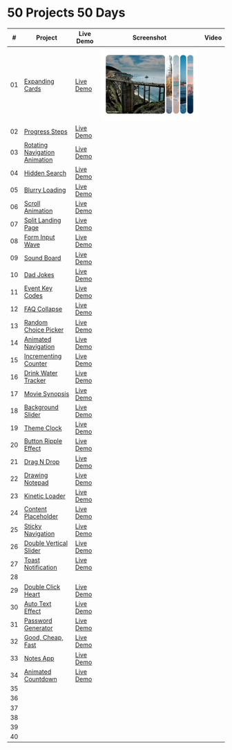 ﻿# 50 Projects 50 Days

|  #  | Project                                                                                                                              | Live Demo                                                                                                                                                        | Screenshot                                                              | Video |
| :-: | ------------------------------------------------------------------------------------------------------------------------------------ | ---------------------------------------------------------------------------------------------------------------------------------------------------------------- | ----------------------------------------------------------------------- | ----- |
| 01  | [Expanding Cards](https://github.com/mtran36/50projects50days-2024/tree/main/day_one_to_nine/day_1_expandingCards)                   | [Live Demo](https://htmlpreview.github.io/?https://github.com/mtran36/50projects50days-2024/blob/main/day_one_to_nine/day_1_expandingCards/index.html)           | ![Day 1 - Expanding Cards](project_screenshots/day1_expandingCards.PNG) |       |
| 02  | [Progress Steps](https://github.com/mtran36/50projects50days-2024/tree/main/day_one_to_nine/day_2_progressSteps)                     | [Live Demo](https://htmlpreview.github.io/?https://github.com/mtran36/50projects50days-2024/blob/main/day_one_to_nine/day_2_progressSteps/index.html)            |                                                                         |       |
| 03  | [Rotating Navigation Animation](https://github.com/mtran36/50projects50days-2024/tree/main/day_one_to_nine/day_3_rotateNavAnimation) | [Live Demo](https://htmlpreview.github.io/?https://github.com/mtran36/50projects50days-2024/blob/main/day_one_to_nine/day_3_rotateNavAnimation/index.html)       |                                                                         |       |
| 04  | [Hidden Search](https://github.com/mtran36/50projects50days-2024/tree/main/day_one_to_nine/day_4_hiddenSearch)                       | [Live Demo](https://htmlpreview.github.io/?https://github.com/mtran36/50projects50days-2024/blob/main/day_one_to_nine/day_4_hiddenSearch/index.html)             |                                                                         |       |
| 05  | [Blurry Loading](https://github.com/mtran36/50projects50days-2024/tree/main/day_one_to_nine/day_5_blurryLoading)                     | [Live Demo](https://htmlpreview.github.io/?https://github.com/mtran36/50projects50days-2024/blob/main/day_one_to_nine/day_5_blurryLoading/index.html)            |                                                                         |       |
| 06  | [Scroll Animation](https://github.com/mtran36/50projects50days-2024/tree/main/day_one_to_nine/day_6_scrollAnimation)                 | [Live Demo](https://htmlpreview.github.io/?https://github.com/mtran36/50projects50days-2024/blob/main/day_one_to_nine/day_6_scrollAnimation/index.html)          |                                                                         |       |
| 07  | [Split Landing Page](https://github.com/mtran36/50projects50days-2024/tree/main/day_one_to_nine/day_7_splitLandingPage)              | [Live Demo](https://htmlpreview.github.io/?https://github.com/mtran36/50projects50days-2024/blob/main/day_one_to_nine/day_7_splitLandingPage/index.html)         |                                                                         |       |
| 08  | [Form Input Wave](https://github.com/mtran36/50projects50days-2024/tree/main/day_one_to_nine/day_8_formInputWave)                    | [Live Demo](https://htmlpreview.github.io/?https://github.com/mtran36/50projects50days-2024/blob/main/day_one_to_nine/day_8_formInputWave/index.html)            |                                                                         |       |
| 09  | [Sound Board](https://github.com/mtran36/50projects50days-2024/tree/main/day_one_to_nine/day_9_soundBoard)                           | [Live Demo](https://htmlpreview.github.io/?https://github.com/mtran36/50projects50days-2024/blob/main/day_one_to_nine/day_9_soundBoard/index.html)               |                                                                         |       |
| 10  | [Dad Jokes](https://github.com/mtran36/50projects50days-2024/tree/main/day_ten_to_nineteen/day_10_dadJokes)                          | [Live Demo](https://htmlpreview.github.io/?https://github.com/mtran36/50projects50days-2024/blob/main/day_ten_to_nineteen/day_10_dadJokes/index.html)            |                                                                         |       |
| 11  | [Event Key Codes](https://github.com/mtran36/50projects50days-2024/tree/main/day_ten_to_nineteen/day_11_eventKeyCodes)               | [Live Demo](https://htmlpreview.github.io/?https://github.com/mtran36/50projects50days-2024/blob/main/day_ten_to_nineteen/day_11_eventKeyCodes/index.html)       |                                                                         |       |
| 12  | [FAQ Collapse](https://github.com/mtran36/50projects50days-2024/tree/main/day_ten_to_nineteen/day_12_faqCollapse)                    | [Live Demo](https://htmlpreview.github.io/?https://github.com/mtran36/50projects50days-2024/blob/main/day_ten_to_nineteen/day_12_faqCollapse/index.html)         |                                                                         |       |
| 13  | [Random Choice Picker](https://github.com/mtran36/50projects50days-2024/tree/main/day_ten_to_nineteen/day_13_randomChoice)           | [Live Demo](https://htmlpreview.github.io/?https://github.com/mtran36/50projects50days-2024/blob/main/day_ten_to_nineteen/day_13_randomChoice/index.html)        |                                                                         |       |
| 14  | [Animated Navigation](https://github.com/mtran36/50projects50days-2024/tree/main/day_ten_to_nineteen/day_14_animatedNavigation)      | [Live Demo](https://htmlpreview.github.io/?https://github.com/mtran36/50projects50days-2024/blob/main/day_ten_to_nineteen/day_14_animatedNavigation/index.html)  |                                                                         |       |
| 15  | [Incrementing Counter](https://github.com/mtran36/50projects50days-2024/tree/main/day_ten_to_nineteen/day_15_incrementingCounter)    | [Live Demo](https://htmlpreview.github.io/?https://github.com/mtran36/50projects50days-2024/blob/main/day_ten_to_nineteen/day_15_incrementingCounter/index.html) |                                                                         |       |
| 16  | [Drink Water Tracker](https://github.com/mtran36/50projects50days-2024/tree/main/day_ten_to_nineteen/day_16_drinkWaterTracker)       | [Live Demo](https://htmlpreview.github.io/?https://github.com/mtran36/50projects50days-2024/blob/main/day_ten_to_nineteen/day_16_drinkWaterTracker/index.html)   |                                                                         |       |
| 17  | [Movie Synopsis](https://github.com/mtran36/50projects50days-2024/tree/main/day_ten_to_nineteen/day_17_movieSynopsis)                | [Live Demo](https://htmlpreview.github.io/?https://github.com/mtran36/50projects50days-2024/blob/main/day_ten_to_nineteen/day_17_movieSynopsis/index.html)       |                                                                         |       |
| 18  | [Background Slider](https://github.com/mtran36/50projects50days-2024/tree/main/day_ten_to_nineteen/day_18_backgroundSlider)          | [Live Demo](https://htmlpreview.github.io/?https://github.com/mtran36/50projects50days-2024/blob/main/day_ten_to_nineteen/day_18_backgroundSlider/index.html)    |                                                                         |       |
| 19  | [Theme Clock](https://github.com/mtran36/50projects50days-2024/tree/main/day_ten_to_nineteen/day_19_themeClock)                      | [Live Demo](https://htmlpreview.github.io/?https://github.com/mtran36/50projects50days-2024/blob/main/day_ten_to_nineteen/day_19_themeClock/index.html)          |                                                                         |       |
| 20  | [Button Ripple Effect](https://github.com/mtran36/50projects50days-2024/tree/main/day_20_buttonRippleEffect)                         | [Live Demo](https://htmlpreview.github.io/?https://github.com/mtran36/50projects50days-2024/blob/main/day_20_buttonRippleEffect/index.html)                      |                                                                         |       |
| 21  | [Drag N Drop](https://github.com/mtran36/50projects50days-2024/tree/main/day_21_dragNDrop)                                           | [Live Demo](https://htmlpreview.github.io/?https://github.com/mtran36/50projects50days-2024/blob/main/day_21_dragNDrop/index.html)                               |                                                                         |       |
| 22  | [Drawing Notepad](https://github.com/mtran36/50projects50days-2024/tree/main/day_22_drawingNotepad)                                  | [Live Demo](https://htmlpreview.github.io/?https://github.com/mtran36/50projects50days-2024/blob/main/day_22_drawingNotepad/index.html)                          |                                                                         |       |
| 23  | [Kinetic Loader](https://github.com/mtran36/50projects50days-2024/tree/main/day_23_kineticLoader)                                    | [Live Demo](https://htmlpreview.github.io/?https://github.com/mtran36/50projects50days-2024/blob/main/day_23_kineticLoader/index.html)                           |                                                                         |       |
| 24  | [Content Placeholder](https://github.com/mtran36/50projects50days-2024/tree/main/day_24_contentPlaceholder)                          | [Live Demo](https://htmlpreview.github.io/?https://github.com/mtran36/50projects50days-2024/blob/main/day_24_contentPlaceholder/index.html)                      |                                                                         |       |
| 25  | [Sticky Navigation](https://github.com/mtran36/50projects50days-2024/tree/main/day_25_stickyNavigation)                              | [Live Demo](https://htmlpreview.github.io/?https://github.com/mtran36/50projects50days-2024/blob/main/day_25_stickyNavigation/index.html)                        |                                                                         |       |
| 26  | [Double Vertical Slider](https://github.com/mtran36/50projects50days-2024/tree/main/day_26_doubleVerticalSlider)                     | [Live Demo](https://htmlpreview.github.io/?https://github.com/mtran36/50projects50days-2024/blob/main/day_26_doubleVerticalSlider/index.html)                    |                                                                         |       |
| 27  | [Toast Notification](https://github.com/mtran36/50projects50days-2024/tree/main/day_27_toastNotification)                            | [Live Demo](https://htmlpreview.github.io/?https://github.com/mtran36/50projects50days-2024/blob/main/day_27_toastNotification/index.html)                       |                                                                         |       |
| 28  |                                                                                                                                      |                                                                                                                                                                  |                                                                         |       |
| 29  | [Double Click Heart](https://github.com/mtran36/50projects50days-2024/tree/main/day_29_doubleClickHeart)                             | [Live Demo](https://htmlpreview.github.io/?https://github.com/mtran36/50projects50days-2024/blob/main/day_29_doubleClickHeart/index.html)                        |                                                                         |       |
| 30  | [Auto Text Effect](https://github.com/mtran36/50projects50days-2024/tree/main/day_30_autoTextEffect)                                 | [Live Demo](https://htmlpreview.github.io/?https://github.com/mtran36/50projects50days-2024/blob/main/day_30_autoTextEffect/index.html)                          |                                                                         |       |
| 31  | [Password Generator](https://github.com/mtran36/50projects50days-2024/tree/main/day_31_passwordGenerator)                            | [Live Demo](https://htmlpreview.github.io/?https://github.com/mtran36/50projects50days-2024/blob/main/day_31_passwordGenerator/index.html)                       |                                                                         |       |
| 32  | [Good, Cheap, Fast](https://github.com/mtran36/50projects50days-2024/tree/main/day_32_goodCheapFast)                                 | [Live Demo](https://htmlpreview.github.io/?https://github.com/mtran36/50projects50days-2024/blob/main/day_32_goodCheapFast/index.html)                           |                                                                         |       |
| 33  | [Notes App](https://github.com/mtran36/50projects50days-2024/tree/main/day_33_notesApp)                                              | [Live Demo](https://htmlpreview.github.io/?https://github.com/mtran36/50projects50days-2024/blob/main/day_33_notesApp/index.html)                                |                                                                         |       |
| 34  | [Animated Countdown](https://github.com/mtran36/50projects50days-2024/tree/main/day_34_animatedCountdown)                            | [Live Demo](https://htmlpreview.github.io/?https://github.com/mtran36/50projects50days-2024/blob/main/day_34_animatedCountdown/index.html)                       |                                                                         |       |
| 35  |                                                                                                                                      |                                                                                                                                                                  |                                                                         |       |
| 36  |                                                                                                                                      |                                                                                                                                                                  |                                                                         |       |
| 37  |                                                                                                                                      |                                                                                                                                                                  |                                                                         |       |
| 38  |                                                                                                                                      |                                                                                                                                                                  |                                                                         |       |
| 39  |                                                                                                                                      |                                                                                                                                                                  |                                                                         |       |
| 40  |                                                                                                                                      |                                                                                                                                                                  |                                                                         |       |
